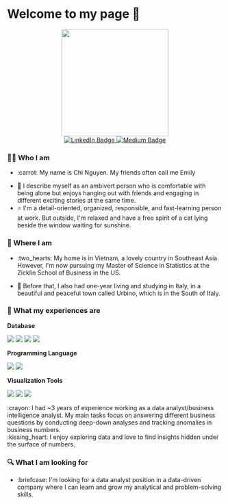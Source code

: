 <h1> 
  Welcome to my page 👋  
</h1>

<div id="header" align="center">
  <img src="https://c.tenor.com/4jYTXAKPOooAAAAM/science-girl-working-girl.gif" width="250"/>
</div>

<div id="badges" align="center">
  <a href="https://www.linkedin.com/in/chinguyenphamhai/">
    <img src="https://img.shields.io/badge/LinkedIn-blue?style=for-the-badge&logo=linkedin&logoColor=white" alt="LinkedIn Badge"/>
  </a>
  <a href="https://medium.com/@nphchi223">
    <img src="https://img.shields.io/badge/Medium-black?logo=Medium&logoColor=white&style=for-the-badge" alt="Medium Badge"/>
  </a>
 </div>

<div id="badges" align="center">
    <img src="https://komarev.com/ghpvc/?username=chinph&style=flat-square&color=blue" alt=""/>
</div>

### :woman_technologist: Who I am 
- <p> :carrot: My name is Chi Nguyen. My friends often call me Emily <br> 
- :eyes: I describe myself as an ambivert person who is comfortable with being alone but enjoys hanging out with friends and engaging in different exciting stories at the same time. 
- :star: I'm a detail-oriented, organized, responsible, and fast-learning person at work. But outside, I'm relaxed and have a free spirit of a cat lying beside the window waiting for sunshine. </p>

### :school: Where I am
- <p> :two_hearts: My home is in Vietnam, a lovely country in Southeast Asia. However, I'm now pursuing my Master of Science in Statistics at the Zicklin School of Business in the US. <br> 
- :purple_heart: Before that, I also had one-year living and studying in Italy, in a beautiful and peaceful town called Urbino, which is in the South of Italy. </p>

### :scroll: What my experiences are 
**Database**
<p>
 
  <img src="https://img.shields.io/badge/SQLOracle-00000F?style=for-the-badge&logo=sqloracle&logoColor=white" />
  <img src="https://img.shields.io/badge/PostgreSQL-316192?style=for-the-badge&logo=postgresql&logoColor=white" />
  <img src="https://img.shields.io/badge/SQLServer-4EA94B?style=for-the-badge&logo=sqlserver&logoColor=white" />
  <img src="https://img.shields.io/badge/GoogleBigQuery-07405E?style=for-the-badge&logo=&googlebigquerylogoColor=white"/>
</p>

**Programming Language**
<p>
  <img src="https://img.shields.io/badge/Python-3776AB?style=for-the-badge&logo=python&logoColor=white" />
  <img src="https://img.shields.io/badge/R-3776AB?style=for-the-badge&logo=R&logoColor=white"/>
</p>

**Visualization Tools**
<p>
  <img src="https://img.shields.io/badge/PowerBI-3776AB?style=for-the-badge&logo=PowerBI&logoColor=white" />
  <img src="https://img.shields.io/badge/Metabase-3776AB?style=for-the-badge&logo=Metabase&logoColor=white"/>
  <img src="https://img.shields.io/badge/Holistics-3776AB?style=for-the-badge&logo=Holistics&logoColor=white"/>
</p>
<p> :crayon: I had ~3 years of experience working as a data analyst/business intelligence analyst. My main tasks focus on answering different business questions by conducting deep-down analyses and tracking anomalies in business numbers. <br> 
:kissing_heart: I enjoy exploring data and love to find insights hidden under the surface of numbers.  </p>

### :mag: What I am looking for
 - <p> :briefcase: I'm looking for a data analyst position in a data-driven company where I can learn and grow my analytical and problem-solving skills. </p> 


  



